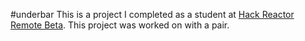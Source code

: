 #underbar
This is a project I completed as a student at [Hack Reactor Remote Beta](http://www.hackreactor.com/remote-beta). This project was worked on with a pair.